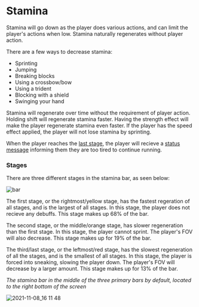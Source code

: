 # Stamina

Stamina will go down as the player does various actions, and can limit the player's actions when low. Stamina naturally regenerates without player action.

There are a few ways to decrease stamina:
- Sprinting
- Jumping
- Breaking blocks
- Using a crossbow/bow
- Using a trident
- Blocking with a shield
- Swinging your hand

Stamina will regenerate over time without the requirement of player action. Holding shift will regenerate stamina faster. Having the strength effect will make the player regenerate stamina even faster. If the player has the speed effect applied, the player will not lose stamina by sprinting.

When the player reaches the [last stage](https://github.com/fishcute/ToughAsClient/blob/main/Tutorial/Stats/Stamina.md#stages), the player will recieve a [status message](https://github.com/fishcute/ToughAsClient/blob/main/Tutorial/Miscellaneous/Status%20Message.md) informing them they are too tired to continue running.

### Stages

There are three different stages in the stamina bar, as seen below:

![bar](https://user-images.githubusercontent.com/47741160/140820216-b091ba0d-a8aa-4140-8829-8683e374f8ba.png)

The first stage, or the rightmost/yellow stage, has the fastest regeration of all stages, and is the largest of all stages. In this stage, the player does not recieve any debuffs. This stage makes up 68% of the bar.

The second stage, or the middle/orange stage, has slower regeneration than the first stage. In this stage, the player cannot sprint. The player's FOV will also decrease. This stage makes up for 19% of the bar.

The third/last stage, or the leftmost/red stage, has the slowest regeneration of all the stages, and is the smallest of all stages. In this stage, the player is forced into sneaking, slowing the player down. The player's FOV will decrease by a larger amount. This stage makes up for 13% of the bar.

*The stamina bar in the middle of the three primary bars by default, located to the right bottom of the screen*

![2021-11-08_16 11 48](https://user-images.githubusercontent.com/47741160/140820056-e3c0c8f3-23c2-472c-a428-6ae55778cf1b.png)
